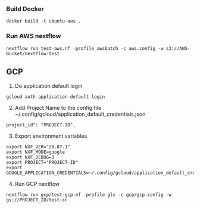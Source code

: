### Build Docker
```
docker build -t ubuntu-aws .
```

### Run AWS nextflow
```
nextflow run test-aws.nf -profile awsbatch -c aws.config -w s3://AWS-Bucket/nextflow-test
```


## GCP
1. Do application default login
```
gcloud auth application-default login
```
2. Add Project Name to the config file ~/.config/gcloud/application_default_credentials.json
```
project_id": "PROJECT-ID",
```

3. Export environment variables
```
export NXF_VER="20.07.1"
export NXF_MODE=google
export NXF_DEBUG=3
export PROJECT="PROJECT-ID"
export GOOGLE_APPLICATION_CREDENTIALS=~/.config/gcloud/application_default_credentials.json
```

4. Run GCP nextflow
```
nextflow run gcp/test-gcp.nf -profile gls -c gcp/gcp.config -w gs://PROJECT_ID/test-sn
```
